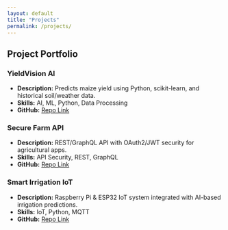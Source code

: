 ```yaml
---
layout: default
title: "Projects"
permalink: /projects/
---
```

## Project Portfolio

### YieldVision AI
- **Description:** Predicts maize yield using Python, scikit-learn, and historical soil/weather data.
- **Skills:** AI, ML, Python, Data Processing
- **GitHub:** [Repo Link](https://github.com/jvashiri/maize-yield-ai)

### Secure Farm API
- **Description:** REST/GraphQL API with OAuth2/JWT security for agricultural apps.
- **Skills:** API Security, REST, GraphQL
- **GitHub:** [Repo Link](https://github.com/jvashiri/secure-farm-api)

### Smart Irrigation IoT
- **Description:** Raspberry Pi & ESP32 IoT system integrated with AI-based irrigation predictions.
- **Skills:** IoT, Python, MQTT
- **GitHub:** [Repo Link](https://github.com/jvashiri/smart-irrigation)
